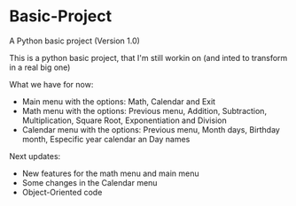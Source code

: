 # Basic-Project
A Python basic project (Version 1.0)

This is a python basic project, that I'm still workin on (and inted to transform in a real big one)

What we have for now:
- Main menu with the options: Math, Calendar and Exit
- Math menu with the options: Previous menu, Addition, Subtraction, Multiplication, Square Root, Exponentiation and Division
- Calendar menu with the options: Previous menu, Month days, Birthday month, Especific year calendar an Day names


Next updates:
- New features for the math menu and main menu
- Some changes in the Calendar menu
- Object-Oriented code

